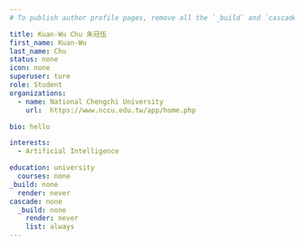 ```yaml
---
# To publish author profile pages, remove all the `_build` and `cascade` settings below.

title: Kuan-Wu Chu 朱冠伍
first_name: Kuan-Wu
last_name: Chu
status: none
icon: none
superuser: ture
role: Student
organizations: 
  - name: National Chengchi University
    url:  https://www.nccu.edu.tw/app/home.php

bio: hello

interests:
  - Artificial Intelligence

education: university
  courses: none
_build: none 
  render: never
cascade: none 
  _build: none 
    render: never
    list: always
---
```

